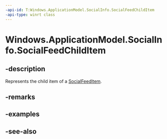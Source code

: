 ----api-id: T:Windows.ApplicationModel.SocialInfo.SocialFeedChildItem
-api-type: winrt class
---<!-- Class syntax.public class SocialFeedChildItem : Windows.ApplicationModel.SocialInfo.ISocialFeedChildItem--># Windows.ApplicationModel.SocialInfo.SocialFeedChildItem## -descriptionRepresents the child item of a [SocialFeedItem](socialfeeditem.md).## -remarks## -examples## -see-also